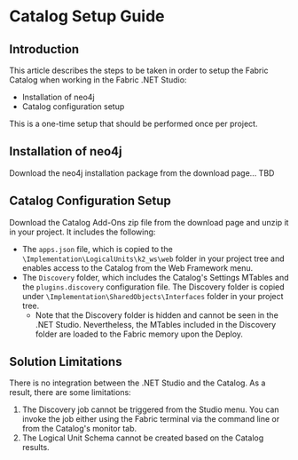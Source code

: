 <studio>

# Catalog Setup Guide

## Introduction

This article describes the steps to be taken in order to setup the Fabric Catalog when working in the Fabric .NET Studio:

* Installation of neo4j
* Catalog configuration setup

This is a one-time setup that should be performed once per project.



## Installation of neo4j

Download the neo4j installation package from the download page... TBD



## Catalog Configuration Setup

Download the Catalog Add-Ons zip file from the download page and unzip it in your project. It includes the following:

* The ```apps.json``` file, which is copied to the ```\Implementation\LogicalUnits\k2_ws\web``` folder in your project tree and enables access to the Catalog from the Web Framework menu.
* The  ```Discovery``` folder, which includes the Catalog's Settings MTables and the ```plugins.discovery``` configuration file. The Discovery folder is copied under ```\Implementation\SharedObjects\Interfaces``` folder in your project tree. 
  * Note that the Discovery folder is hidden and cannot be seen in the .NET Studio. Nevertheless, the MTables included in the Discovery folder are loaded to the Fabric memory upon the Deploy.




## Solution Limitations

There is no integration between the .NET Studio and the Catalog. As a result, there are some limitations:

1. The Discovery job cannot be triggered from the Studio menu. You can invoke the job either using the Fabric terminal via the command line or from the Catalog's monitor tab.
2. The Logical Unit Schema cannot be created based on the Catalog results.  



</studio>
